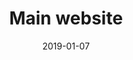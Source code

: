 ---
title: Main website
description: Restyling of the main UBI Banca website, which includes all the landing pages, search, services and support.
client: UBI Banca
role: Lead Interface Designer
skills:
  - Product Design
  - Design System
  - User Experience
  - User Interface
  - Interaction Design
date: 2019-01-07
finished: true
permalink: false
thumbnail: src/static/work/ubi-banca-main-site.jpg
eleventyExcludeFromCollections: true
---
